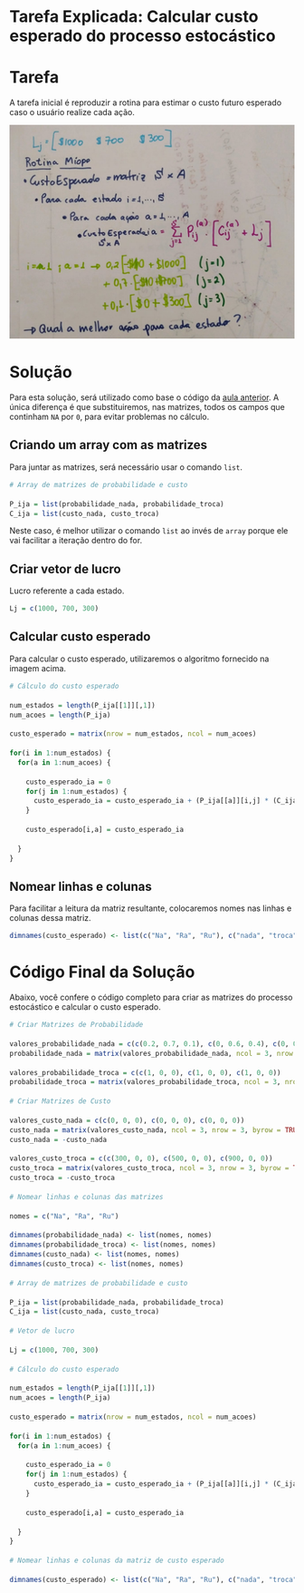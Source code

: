 # Tarefa Explicada: Calcular custo esperado do processo estocástico

# Tarefa

A tarefa inicial é reproduzir a rotina para estimar o custo futuro esperado caso o usuário realize cada ação.

![Tarefa%20Explicada%20Calcular%20custo%20esperado%20do%20proces%20546938eb977941dea975e4a8b054b1e2/WhatsApp_Image_2020-09-03_at_15.04.08.jpeg](Tarefa%20Explicada%20Calcular%20custo%20esperado%20do%20proces%20546938eb977941dea975e4a8b054b1e2/WhatsApp_Image_2020-09-03_at_15.04.08.jpeg)

# Solução

Para esta solução, será utilizado como base o código da [aula anterior](https://www.notion.so/Tarefa-Explicada-Criar-matrizes-do-processo-estoc-stico-cd0c680107644d2e899787bf305c0815#935489b4e1054546b9f6fff99be7bc01). A única diferença é que substituiremos, nas matrizes, todos os campos que continham `NA` por `0`, para evitar problemas no cálculo.

## Criando um array com as matrizes

Para juntar as matrizes, será necessário usar o comando `list`.

```r
# Array de matrizes de probabilidade e custo

P_ija = list(probabilidade_nada, probabilidade_troca)
C_ija = list(custo_nada, custo_troca)
```

Neste caso, é melhor utilizar o comando `list` ao invés de `array` porque ele vai facilitar a iteração dentro do for.

## Criar vetor de lucro

Lucro referente a cada estado.

```r
Lj = c(1000, 700, 300)
```

## Calcular custo esperado

Para calcular o custo esperado, utilizaremos o algoritmo fornecido na imagem acima.

```r
# Cálculo do custo esperado

num_estados = length(P_ija[[1]][,1])
num_acoes = length(P_ija)

custo_esperado = matrix(nrow = num_estados, ncol = num_acoes)

for(i in 1:num_estados) {
  for(a in 1:num_acoes) {

    custo_esperado_ia = 0
    for(j in 1:num_estados) {
      custo_esperado_ia = custo_esperado_ia + (P_ija[[a]][i,j] * (C_ija[[a]][i,j] + Lj[j]))
    }

    custo_esperado[i,a] = custo_esperado_ia

  }
}
```

## Nomear linhas e colunas

Para facilitar a leitura da matriz resultante, colocaremos nomes nas linhas e colunas dessa matriz.

```r
dimnames(custo_esperado) <- list(c("Na", "Ra", "Ru"), c("nada", "troca"))
```

# Código Final da Solução

Abaixo, você confere o código completo para criar as matrizes do processo estocástico e calcular o custo esperado.

```r
# Criar Matrizes de Probabilidade

valores_probabilidade_nada = c(c(0.2, 0.7, 0.1), c(0, 0.6, 0.4), c(0, 0, 1))
probabilidade_nada = matrix(valores_probabilidade_nada, ncol = 3, nrow = 3, byrow = TRUE)

valores_probabilidade_troca = c(c(1, 0, 0), c(1, 0, 0), c(1, 0, 0))
probabilidade_troca = matrix(valores_probabilidade_troca, ncol = 3, nrow = 3, byrow = TRUE)

# Criar Matrizes de Custo

valores_custo_nada = c(c(0, 0, 0), c(0, 0, 0), c(0, 0, 0))
custo_nada = matrix(valores_custo_nada, ncol = 3, nrow = 3, byrow = TRUE)
custo_nada = -custo_nada

valores_custo_troca = c(c(300, 0, 0), c(500, 0, 0), c(900, 0, 0))
custo_troca = matrix(valores_custo_troca, ncol = 3, nrow = 3, byrow = TRUE)
custo_troca = -custo_troca

# Nomear linhas e colunas das matrizes

nomes = c("Na", "Ra", "Ru")

dimnames(probabilidade_nada) <- list(nomes, nomes)
dimnames(probabilidade_troca) <- list(nomes, nomes)
dimnames(custo_nada) <- list(nomes, nomes)
dimnames(custo_troca) <- list(nomes, nomes)

# Array de matrizes de probabilidade e custo

P_ija = list(probabilidade_nada, probabilidade_troca)
C_ija = list(custo_nada, custo_troca)

# Vetor de lucro

Lj = c(1000, 700, 300)

# Cálculo do custo esperado

num_estados = length(P_ija[[1]][,1])
num_acoes = length(P_ija)

custo_esperado = matrix(nrow = num_estados, ncol = num_acoes)

for(i in 1:num_estados) {
  for(a in 1:num_acoes) {

    custo_esperado_ia = 0
    for(j in 1:num_estados) {
      custo_esperado_ia = custo_esperado_ia + (P_ija[[a]][i,j] * (C_ija[[a]][i,j] + Lj[j]))
    }

    custo_esperado[i,a] = custo_esperado_ia

  }
}

# Nomear linhas e colunas da matriz de custo esperado

dimnames(custo_esperado) <- list(c("Na", "Ra", "Ru"), c("nada", "troca"))
```